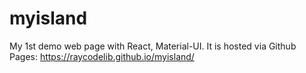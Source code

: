 # myisland
My 1st demo web page with React, Material-UI.
It is hosted via Github Pages: https://raycodelib.github.io/myisland/
